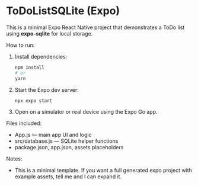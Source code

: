 # ToDoListSQLite (Expo)

This is a minimal Expo React Native project that demonstrates a ToDo list using **expo-sqlite** for local storage.

How to run:
1. Install dependencies:
   ```bash
   npm install
   # or
   yarn
   ```
2. Start the Expo dev server:
   ```bash
   npx expo start
   ```
3. Open on a simulator or real device using the Expo Go app.

Files included:
- App.js — main app UI and logic
- src/database.js — SQLite helper functions
- package.json, app.json, assets placeholders

Notes:
- This is a minimal template. If you want a full generated expo project with example assets, tell me and I can expand it.
